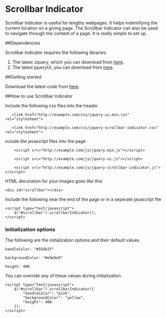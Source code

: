 Scrollbar Indicator
================

Scrollbar Indicator is useful for lengthy webpages. It helps indentifying the current location on a giving page. The Scrollbar Indicator can also be used to navigate through the content of a page. It is really simple to set up.

##Dependencies 

Scrollbar Indicator requires the following libraries:

1. The latest Jquery, which you can download from [here](http://jquery.com/).
2. The latest jqueryUI, you can download from [here](http://jqueryui.com/).

##Getting started

Download the latest code from [here](http://example.com).

##How to use Scrollbar Indicator

Include the following css files into the header

``` 
   <link href="http://example.com/css/jquery-ui.min.css" rel="stylesheet">
   
   <link href="http://example.com/css/jquery-scrollbar-indicator.css" rel="stylesheet">
```

nclude the javascript files into the page
```
	<script src="http://example.com/js/jquery.min.js"></script>

	<script src="http://example.com/js/jquery-ui.js"></script>

	<script src="http://example.com/js/jquery-scrollbar-indicator.js"></script>
```

HTML decoration for your images goes like this
```
<div id="scrollbar"></div>
```

Include the following near the end of the page or in a seperate javascript file
```
<script type="text/javascript">
    $("#scrollbar").scrollbarIndicator();
</script>
```
### Initialization options

The following are the initialization options and their default values
```
handleColor: "#556b2f"

backgroundColor: "#e9e9e9"

height: 400
```

You can override any of these values during initialization.
```
<script type="text/javascript">
    $("#scrollbar").scrollbarIndicator({
        "handleColor": "pink",
        "backgroundColor": "yellow",
        "height": 400
    });
</script>
```

